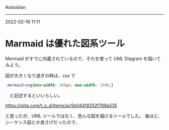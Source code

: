 #obsidian 

---
2022-02-16  11:11

# Marmaid は優れた図系ツール

Mermaid がすでに内蔵されているので、それを使って UML Diagram を描いてみよう。

図が大きくなり過ぎの時は、css で

```css
.mermaid>svg{min-width: 400px; max-width: 100%;}
```
　と記述するといいらしい。

https://qiita.com/t_o_d/items/ac5b04419252f768a535


と思ったが、UML ツールではなく、色んな図を描けるツールでした。
後ほど、シーケンス図とか良さげだったので、